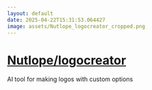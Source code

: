 ```yaml
---
layout: default
date: 2025-04-22T15:31:53.064427
image: assets/Nutlope_logocreator_cropped.png
---
```


# [Nutlope/logocreator](https://github.com/Nutlope/logocreator)

AI tool for making logos with custom options
